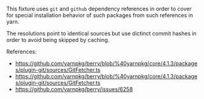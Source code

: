 This fixture uses `git` and `github` dependency references in order to cover for special installation behavior of such packages from such references in yarn.

The resolutions point to identical sources but use dictinct commit hashes in order to avoid being skipped by caching.

References:
- https://github.com/yarnpkg/berry/blob/%40yarnpkg/core/4.1.3/packages/plugin-git/sources/GitFetcher.ts
- https://github.com/yarnpkg/berry/blob/%40yarnpkg/core/4.1.3/packages/plugin-git/sources/GitFetcher.ts
- https://github.com/yarnpkg/berry/issues/6258
